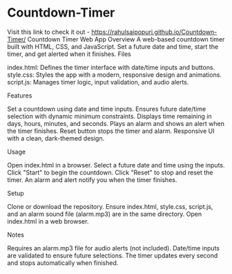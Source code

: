 # Countdown-Timer
Visit this link to check it out - https://rahulsaipopuri.github.io/Countdown-Timer/
Countdown Timer Web App
Overview
A web-based countdown timer built with HTML, CSS, and JavaScript. Set a future date and time, start the timer, and get alerted when it finishes.
Files

index.html: Defines the timer interface with date/time inputs and buttons.
style.css: Styles the app with a modern, responsive design and animations.
script.js: Manages timer logic, input validation, and audio alerts.

Features

Set a countdown using date and time inputs.
Ensures future date/time selection with dynamic minimum constraints.
Displays time remaining in days, hours, minutes, and seconds.
Plays an alarm and shows an alert when the timer finishes.
Reset button stops the timer and alarm.
Responsive UI with a clean, dark-themed design.

Usage

Open index.html in a browser.
Select a future date and time using the inputs.
Click "Start" to begin the countdown.
Click "Reset" to stop and reset the timer.
An alarm and alert notify you when the timer finishes.

Setup

Clone or download the repository.
Ensure index.html, style.css, script.js, and an alarm sound file (alarm.mp3) are in the same directory.
Open index.html in a web browser.

Notes

Requires an alarm.mp3 file for audio alerts (not included).
Date/time inputs are validated to ensure future selections.
The timer updates every second and stops automatically when finished.
